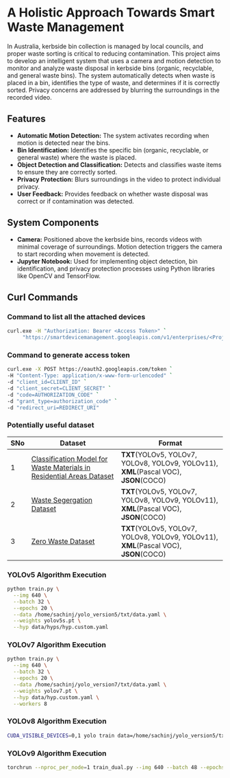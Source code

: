 # A Holistic Approach Towards Smart Waste Management

In Australia, kerbside bin collection is managed by local councils, and proper waste sorting is critical to reducing contamination. This project aims to develop an intelligent system that uses a camera and motion detection to monitor and analyze waste disposal in kerbside bins (organic, recyclable, and general waste bins). The system automatically detects when waste is placed in a bin, identifies the type of waste, and determines if it is correctly sorted. Privacy concerns are addressed by blurring the surroundings in the recorded video.

## Features

- **Automatic Motion Detection:** The system activates recording when motion is detected near the bins.
- **Bin Identification:** Identifies the specific bin (organic, recyclable, or general waste) where the waste is placed.
- **Object Detection and Classification:** Detects and classifies waste items to ensure they are correctly sorted.
- **Privacy Protection:** Blurs surroundings in the video to protect individual privacy.
- **User Feedback:** Provides feedback on whether waste disposal was correct or if contamination was detected.

## System Components

- **Camera:** Positioned above the kerbside bins, records videos with minimal coverage of surroundings. Motion detection triggers the camera to start recording when movement is detected.
- **Jupyter Notebook:** Used for implementing object detection, bin identification, and privacy protection processes using Python libraries like OpenCV and TensorFlow.

## Curl Commands

### Command to list all the attached devices

```sh
curl.exe -H "Authorization: Bearer <Access Token>" `
     "https://smartdevicemanagement.googleapis.com/v1/enterprises/<Project-ID>/devices"
```

### Command to generate access token

```sh
curl.exe -X POST https://oauth2.googleapis.com/token `
-H "Content-Type: application/x-www-form-urlencoded" `
-d "client_id=CLIENT_ID" `
-d "client_secret=CLIENT_SECRET" `
-d "code=AUTHORIZATION_CODE" `
-d "grant_type=authorization_code" `
-d "redirect_uri=REDIRECT_URI"
```

### Potentially useful dataset

| **SNo** | **Dataset**                                                                                                                                                                                         | **Format**                                                                            |
| ------- | --------------------------------------------------------------------------------------------------------------------------------------------------------------------------------------------------- | ------------------------------------------------------------------------------------- |
| 1       | [Classification Model for Waste Materials in Residential Areas Dataset](https://universe.roboflow.com/thesis-project-sacr3/classification-model-for-waste-materials-in-residential-areas/dataset/4) | **TXT**(YOLOv5, YOLOv7, YOLOv8, YOLOv9, YOLOv11), **XML**(Pascal VOC), **JSON**(COCO) |
| 2       | [Waste Segergation Dataset](https://universe.roboflow.com/chinmay-vinarkar/waste-segergation/dataset/17)                                                                                            | **TXT**(YOLOv5, YOLOv7, YOLOv8, YOLOv9, YOLOv11), **XML**(Pascal VOC), **JSON**(COCO) |
| 3       | [Zero Waste Dataset](https://universe.roboflow.com/modern-academy-for-engineering/zero-waste-lomnz/dataset/9)                                                                                       | **TXT**(YOLOv5, YOLOv7, YOLOv8, YOLOv9, YOLOv11), **XML**(Pascal VOC), **JSON**(COCO) |

### YOLOv5 Algorithm Execution

```bash
python train.py \
  --img 640 \
  --batch 32 \
  --epochs 20 \
  --data /home/sachinj/yolo_version5/txt/data.yaml \
  --weights yolov5s.pt \
  --hyp data/hyps/hyp.custom.yaml
```

### YOLOv7 Algorithm Execution

```bash
python train.py \
  --img 640 \
  --batch 32 \
  --epochs 20 \
  --data /home/sachinj/yolo_version7/txt/data.yaml \
  --weights yolov7.pt \
  --hyp data/hyp.custom.yaml \
  --workers 8
```

### YOLOv8 Algorithm Execution

```bash
CUDA_VISIBLE_DEVICES=0,1 yolo train data=/home/sachinj/yolo_version5/txt/data.yaml model=yolov8s.pt batch=64 epochs=20 imgsz=640 lr0=0.005 lrf=0.1 momentum=0.9 weight_decay=0.0005 device=0,1
```

### YOLOv9 Algorithm Execution

```bash
torchrun --nproc_per_node=1 train_dual.py --img 640 --batch 48 --epochs 20 --data /home/sachinj/yolo_version9/txt/data.yaml --weights yolov9-s-converted.pt --hyp /home/sachinj/yolo_version9/yolov9/data/hyps/hyp.custom.yaml --cfg models/detect/yolov9-s.yaml --device 0 --workers 8
```